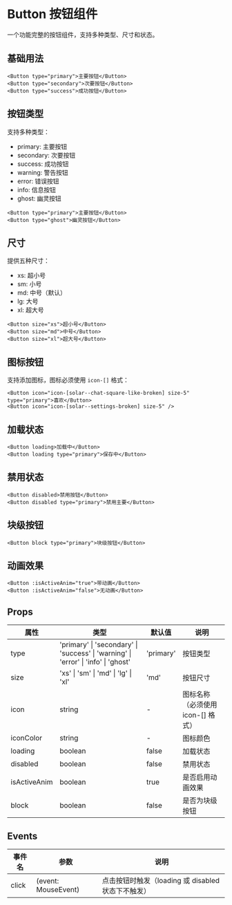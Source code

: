 # Button 按钮组件

一个功能完整的按钮组件，支持多种类型、尺寸和状态。

## 基础用法

```vue
<Button type="primary">主要按钮</Button>
<Button type="secondary">次要按钮</Button>
<Button type="success">成功按钮</Button>
```

## 按钮类型

支持多种类型：
- primary: 主要按钮
- secondary: 次要按钮
- success: 成功按钮
- warning: 警告按钮
- error: 错误按钮
- info: 信息按钮
- ghost: 幽灵按钮

```vue
<Button type="primary">主要按钮</Button>
<Button type="ghost">幽灵按钮</Button>
```

## 尺寸

提供五种尺寸：
- xs: 超小号
- sm: 小号
- md: 中号（默认）
- lg: 大号
- xl: 超大号

```vue
<Button size="xs">超小号</Button>
<Button size="md">中号</Button>
<Button size="xl">超大号</Button>
```

## 图标按钮

支持添加图标，图标必须使用 `icon-[]` 格式：

```vue
<Button icon="icon-[solar--chat-square-like-broken] size-5" type="primary">喜欢</Button>
<Button icon="icon-[solar--settings-broken] size-5" />
```

## 加载状态

```vue
<Button loading>加载中</Button>
<Button loading type="primary">保存中</Button>
```

## 禁用状态

```vue
<Button disabled>禁用按钮</Button>
<Button disabled type="primary">禁用主要</Button>
```

## 块级按钮

```vue
<Button block type="primary">块级按钮</Button>
```

## 动画效果

```vue
<Button :isActiveAnim="true">带动画</Button>
<Button :isActiveAnim="false">无动画</Button>
```

## Props

| 属性 | 类型 | 默认值 | 说明 |
|------|------|--------|------|
| type | 'primary' \| 'secondary' \| 'success' \| 'warning' \| 'error' \| 'info' \| 'ghost' | 'primary' | 按钮类型 |
| size | 'xs' \| 'sm' \| 'md' \| 'lg' \| 'xl' | 'md' | 按钮尺寸 |
| icon | string | - | 图标名称（必须使用 icon-[] 格式） |
| iconColor | string | - | 图标颜色 |
| loading | boolean | false | 加载状态 |
| disabled | boolean | false | 禁用状态 |
| isActiveAnim | boolean | true | 是否启用动画效果 |
| block | boolean | false | 是否为块级按钮 |

## Events

| 事件名 | 参数 | 说明 |
|--------|------|------|
| click | (event: MouseEvent) | 点击按钮时触发（loading 或 disabled 状态下不触发） |
